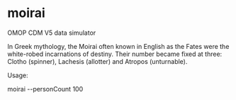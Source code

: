 # moirai
OMOP CDM V5 data simulator

In Greek mythology, the Moirai often known in English as the Fates were the white-robed incarnations of destiny. Their number became fixed at three: Clotho (spinner), Lachesis (allotter) and Atropos (unturnable).

Usage:

moirai --personCount 100
